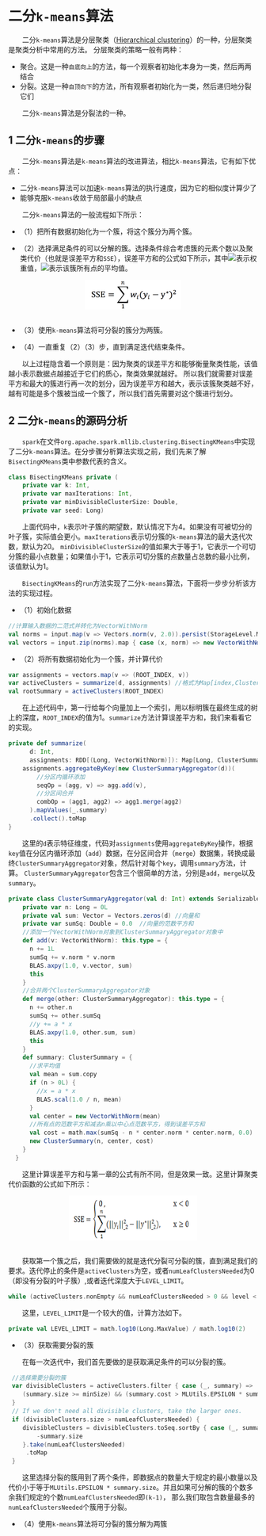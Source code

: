# 二分`k-means`算法

&emsp;&emsp;二分`k-means`算法是分层聚类（[Hierarchical clustering](https://en.wikipedia.org/wiki/Hierarchical_clustering)）的一种，分层聚类是聚类分析中常用的方法。
分层聚类的策略一般有两种：

- 聚合。这是一种`自底向上`的方法，每一个观察者初始化本身为一类，然后两两结合
- 分裂。这是一种`自顶向下`的方法，所有观察者初始化为一类，然后递归地分裂它们

&emsp;&emsp;二分`k-means`算法是分裂法的一种。

## 1 二分`k-means`的步骤

&emsp;&emsp;二分`k-means`算法是`k-means`算法的改进算法，相比`k-means`算法，它有如下优点：

- 二分`k-means`算法可以加速`k-means`算法的执行速度，因为它的相似度计算少了
- 能够克服`k-means`收敛于局部最小的缺点

&emsp;&emsp;二分`k-means`算法的一般流程如下所示：

- （1）把所有数据初始化为一个簇，将这个簇分为两个簇。

- （2）选择满足条件的可以分解的簇。选择条件综合考虑簇的元素个数以及聚类代价（也就是误差平方和`SSE`），误差平方和的公式如下所示，其中<img src="http://www.forkosh.com/mathtex.cgi?{w}_{i}">表示权重值，<img src="http://www.forkosh.com/mathtex.cgi?{y}^{*}">表示该簇所有点的平均值。

<div  align="center"><img src="imgs/dis-k-means.1.1.png" width = "195" height = "60" alt="1.1" align="center" /></div><br />

- （3）使用`k-means`算法将可分裂的簇分为两簇。

- （4）一直重复（2）（3）步，直到满足迭代结束条件。

&emsp;&emsp;以上过程隐含着一个原则是：因为聚类的误差平方和能够衡量聚类性能，该值越小表示数据点越接近于它们的质心，聚类效果就越好。
所以我们就需要对误差平方和最大的簇进行再一次的划分，因为误差平方和越大，表示该簇聚类越不好，越有可能是多个簇被当成一个簇了，所以我们首先需要对这个簇进行划分。

## 2 二分`k-means`的源码分析

&emsp;&emsp;`spark`在文件`org.apache.spark.mllib.clustering.BisectingKMeans`中实现了二分`k-means`算法。在分步骤分析算法实现之前，我们先来了解`BisectingKMeans`类中参数代表的含义。

```scala
class BisectingKMeans private (
    private var k: Int,
    private var maxIterations: Int,
    private var minDivisibleClusterSize: Double,
    private var seed: Long)
```

&emsp;&emsp;上面代码中，`k`表示叶子簇的期望数，默认情况下为4。如果没有可被切分的叶子簇，实际值会更小。`maxIterations`表示切分簇的`k-means`算法的最大迭代次数，默认为20。
`minDivisibleClusterSize`的值如果大于等于1，它表示一个可切分簇的最小点数量；如果值小于1，它表示可切分簇的点数量占总数的最小比例，该值默认为1。

&emsp;&emsp;`BisectingKMeans`的`run`方法实现了二分`k-means`算法，下面将一步步分析该方法的实现过程。

- （1）初始化数据

```scala
//计算输入数据的二范式并转化为VectorWithNorm
val norms = input.map(v => Vectors.norm(v, 2.0)).persist(StorageLevel.MEMORY_AND_DISK)
val vectors = input.zip(norms).map { case (x, norm) => new VectorWithNorm(x, norm) }
```
- （2）将所有数据初始化为一个簇，并计算代价

```scala
var assignments = vectors.map(v => (ROOT_INDEX, v))
var activeClusters = summarize(d, assignments) //格式为Map[index,ClusterSummary]
val rootSummary = activeClusters(ROOT_INDEX)
```
&emsp;&emsp;在上述代码中，第一行给每个向量加上一个索引，用以标明簇在最终生成的树上的深度，`ROOT_INDEX`的值为1。`summarize`方法计算误差平方和，我们来看看它的实现。

```scala
private def summarize(
      d: Int,
      assignments: RDD[(Long, VectorWithNorm)]): Map[Long, ClusterSummary] = {
    assignments.aggregateByKey(new ClusterSummaryAggregator(d))(
        //分区内循环添加
        seqOp = (agg, v) => agg.add(v),
        //分区间合并
        combOp = (agg1, agg2) => agg1.merge(agg2)
      ).mapValues(_.summary)
      .collect().toMap
}
```

&emsp;&emsp;这里的`d`表示特征维度，代码对`assignments`使用`aggregateByKey`操作，根据`key`值在分区内循环添加（`add`）数据，在分区间合并（`merge`）数据集，转换成最终`ClusterSummaryAggregator`对象，然后针对每个`key`，调用`summary`方法，计算。
`ClusterSummaryAggregator`包含三个很简单的方法，分别是`add`，`merge`以及`summary`。

```scala
private class ClusterSummaryAggregator(val d: Int) extends Serializable {
    private var n: Long = 0L
    private val sum: Vector = Vectors.zeros(d) //向量和
    private var sumSq: Double = 0.0  //向量的范数平方和
    //添加一个VectorWithNorm对象到ClusterSummaryAggregator对象中
    def add(v: VectorWithNorm): this.type = {
      n += 1L
      sumSq += v.norm * v.norm
      BLAS.axpy(1.0, v.vector, sum)
      this
    }
    //合并两个ClusterSummaryAggregator对象
    def merge(other: ClusterSummaryAggregator): this.type = {
      n += other.n
      sumSq += other.sumSq
      //y += a * x
      BLAS.axpy(1.0, other.sum, sum)
      this
    }
    def summary: ClusterSummary = {
      //求平均值
      val mean = sum.copy
      if (n > 0L) {
        //x = a * x
        BLAS.scal(1.0 / n, mean)
      }
      val center = new VectorWithNorm(mean)
      //所有点的范数平方和减去n乘以中心点范数平方，得到误差平方和
      val cost = math.max(sumSq - n * center.norm * center.norm, 0.0)
      new ClusterSummary(n, center, cost)
    }
  }
```
&emsp;&emsp;这里计算误差平方和与第一章的公式有所不同，但是效果一致。这里计算聚类代价函数的公式如下所示：

<div  align="center"><img src="imgs/dis-k-means.1.2.png" width = "260" height = "90" alt="1.2" align="center" /></div><br />

&emsp;&emsp;获取第一个簇之后，我们需要做的就是迭代分裂可分裂的簇，直到满足我们的要求。迭代停止的条件是`activeClusters`为空，或者`numLeafClustersNeeded`为0（即没有分裂的叶子簇）,或者迭代深度大于`LEVEL_LIMIT`。

```scala
while (activeClusters.nonEmpty && numLeafClustersNeeded > 0 && level < LEVEL_LIMIT)
```
&emsp;&emsp;这里，`LEVEL_LIMIT`是一个较大的值，计算方法如下。

```scala
private val LEVEL_LIMIT = math.log10(Long.MaxValue) / math.log10(2)
```

- （3）获取需要分裂的簇

&emsp;&emsp;在每一次迭代中，我们首先要做的是获取满足条件的可以分裂的簇。

```scala
 //选择需要分裂的簇
 var divisibleClusters = activeClusters.filter { case (_, summary) =>
    (summary.size >= minSize) && (summary.cost > MLUtils.EPSILON * summary.size)
 }
 // If we don't need all divisible clusters, take the larger ones.
 if (divisibleClusters.size > numLeafClustersNeeded) {
    divisibleClusters = divisibleClusters.toSeq.sortBy { case (_, summary) =>
        -summary.size
    }.take(numLeafClustersNeeded)
     .toMap
 }
```
&emsp;&emsp;这里选择分裂的簇用到了两个条件，即数据点的数量大于规定的最小数量以及代价小于等于`MLUtils.EPSILON * summary.size`。并且如果可分解的簇的个数多余我们规定的个数`numLeafClustersNeeded`即`(k-1)`，
那么我们取包含数量最多的`numLeafClustersNeeded`个簇用于分裂。

- （4）使用`k-means`算法将可分裂的簇分解为两簇








